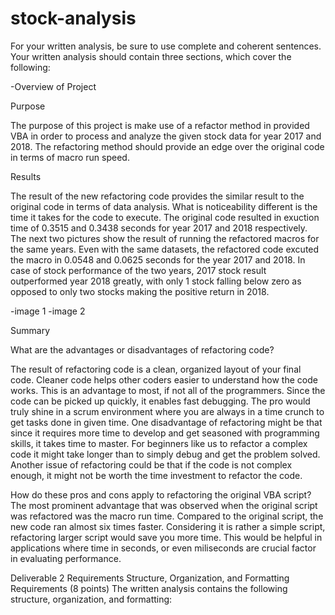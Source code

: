 # stock-analysis
For your written analysis, be sure to use complete and coherent sentences. Your written analysis should contain three sections, which cover the following:

-Overview of Project

Purpose

The purpose of this project is make use of a refactor method in provided VBA in order to process and analyze the given stock data for year 2017 and 2018. The refactoring method should provide an edge over the original code in terms of macro run speed.

Results

The result of the new refactoring code provides the similar result to the original code in terms of data analysis. What is noticeability different is the time it takes for the code to execute. The original code resulted in exuction time of 0.3515 and 0.3438 seconds for year 2017 and 2018 respectively. The next two pictures show the result of running the refactored macros for the same years. Even with the same datasets, the refactored code excuted the macro in 0.0548 and 0.0625 seconds for the year 2017 and 2018. In case of stock performance of the two years, 2017 stock result outperformed year 2018 greatly, with only 1 stock falling below zero as opposed to only two stocks making the positive return in 2018.

-image 1
-image 2


Summary

What are the advantages or disadvantages of refactoring code?

The result of refactoring code is a clean, organized layout of your final code. Cleaner code helps other coders easier to understand how the code works. This is an advantage to most, if not all of the programmers. Since the code can be picked up quickly, it enables fast debugging. The pro would truly shine in a scrum environment where you are always in a time crunch to get tasks done in given time. One disadvantage of refactoring might be that since it requires more time to develop and get seasoned with programming skills, it takes time to master. For beginners like us to refactor a complex code it might take longer than to simply debug and get the problem solved. Another issue of refactoring could be that if the code is not complex enough, it might not be worth the time investment to refactor the code.

How do these pros and cons apply to refactoring the original VBA script?
The most prominent advantage that was observed when the original script was refactored was the macro run time. Compared to the original script, the new code ran almost six times faster. Considering it is rather a simple script, refactoring larger script would save you more time. This would be helpful in applications where time in seconds, or even miliseconds are crucial factor in evaluating performance.


Deliverable 2 Requirements
Structure, Organization, and Formatting Requirements (8 points)
The written analysis contains the following structure, organization, and formatting: